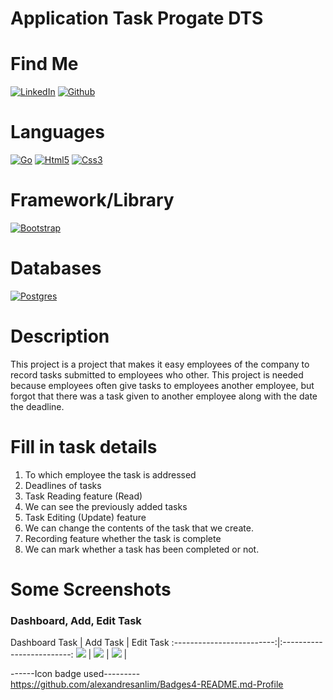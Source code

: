 # Application Task Progate DTS

# Find Me

[![LinkedIn](https://img.shields.io/badge/LinkedIn-0077B5?style=for-the-badge&logo=linkedin&logoColor=white)](https://www.linkedin.com/in/suharyadi-3423a3193/)
[![Github](https://img.shields.io/badge/GitHub-100000?style=for-the-badge&logo=github&logoColor=white)](https://github.com/suharyadi2112)

# Languages

[![Go](https://img.shields.io/badge/Go-00ADD8?style=for-the-badge&logo=go&logoColor=white)](https://go.dev/)
[![Html5](https://img.shields.io/badge/HTML5-E34F26?style=for-the-badge&logo=html5&logoColor=white)](https://developer.mozilla.org/en-US/docs/Web/HTML)
[![Css3](https://img.shields.io/badge/CSS3-1572B6?style=for-the-badge&logo=css3&logoColor=white)](https://developer.mozilla.org/en-US/docs/Web/CSS)

# Framework/Library

[![Bootstrap](https://img.shields.io/badge/bootstrap-%23563D7C.svg?style=for-the-badge&logo=bootstrap&logoColor=white)](https://getbootstrap.com/)

# Databases

[![Postgres](https://img.shields.io/badge/PostgreSQL-316192?style=for-the-badge&logo=postgresql&logoColor=white)](https://www.postgresql.org/)

# Description

This project is a project that makes it easy
employees of the company to record tasks submitted to employees who
other. This project is needed because employees often give tasks to employees
another employee, but forgot that there was a task given to another employee along with the date
the deadline.
  
# Fill in task details

<ol>
  <li>To which employee the task is addressed</li>
  <li>Deadlines of tasks</li>
  <li>Task Reading feature (Read)</li>
  <li>We can see the previously added tasks</li>
  <li>Task Editing (Update) feature</li>
  <li>We can change the contents of the task that we create.</li>
  <li>Recording feature whether the task is complete</li>
  <li>We can mark whether a task has been completed or not.</li>
</ol>

# Some Screenshots

<h3>Dashboard, Add, Edit Task</h3>
Dashboard Task | Add Task | Edit Task
:-------------------------:|:-------------------------:
<img src="https://user-images.githubusercontent.com/105489642/183814410-a2773d1e-4681-4078-9e42-db1f6b308459.jpg"> |
<img src="https://user-images.githubusercontent.com/105489642/183814715-fe620ed3-0c09-4eea-9392-24b7a0665768.jpg"> |
<img src="https://user-images.githubusercontent.com/105489642/183814721-dffb0568-98ee-416b-94e7-65da9d3e21b3.jpg"> |

------Icon badge used---------<br>
https://github.com/alexandresanlim/Badges4-README.md-Profile
